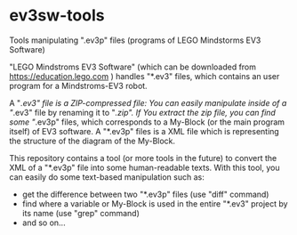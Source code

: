 # ev3sw-tools
Tools manipulating ".ev3p" files (programs of LEGO Mindstorms EV3 Software)

"LEGO Mindstroms EV3 Software" (which can be downloaded from https://education.lego.com )
handles "*.ev3" files, which contains an user program for a Mindstroms-EV3 robot.

A "*.ev3" file is a ZIP-compressed file:
You can easily manipulate inside of a "*.ev3" file by renaming it to "*.zip".
If You extract the zip file, you can find some "*.ev3p" files,
which corresponds to a My-Block (or the main program itself) of EV3 software.
A "*.ev3p" files is a XML file which is representing the structure of the diagram of the My-Block.

This repository contains a tool (or more tools in the future) to convert the XML of a "*.ev3p" file
into some human-readable texts.
With this tool, you can easily do some text-based manipulation such as:
  * get the difference between two "*.ev3p" files (use "diff" command)
  * find where a variable or My-Block is used in the entire "*.ev3" project by its name (use "grep" command)
  * and so on...
